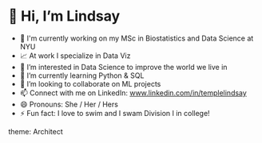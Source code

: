 # 👋 Hi, I’m Lindsay
- 📓 I'm currently working on my MSc in Biostatistics and Data Science at NYU
- 📈 At work I specialize in Data Viz
- 👀 I’m interested in Data Science to improve the world we live in
- 🌱 I’m currently learning Python & SQL
- 💞️ I’m looking to collaborate on ML projects
- 📫 Connect with me on LinkedIn: www.linkedin.com/in/templelindsay 
- 😄 Pronouns: She / Her / Hers
- ⚡ Fun fact: I love to swim and I swam Division I in college!

theme: Architect

